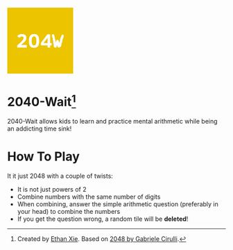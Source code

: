 ![204W](204W.png)
# 2040-Wait[^1]
2040-Wait allows kids to learn and practice mental arithmetic while being an addicting time sink!
# How To Play
It it just 2048 with a couple of twists:
* It is not just powers of 2
* Combine numbers with the same number of digits
* When combining, answer the simple arithmetic question (preferably in your head) to combine the numbers
* If you get the question wrong, a random tile will be <b>deleted</b>!
[^1]: Created by <a href="https://github.com/Anonymouseyy" target="_blank">Ethan Xie</a>. Based on <a href="https://github.com/gabrielecirulli/2048" target="_blank">2048 by Gabriele Cirulli</a>.
